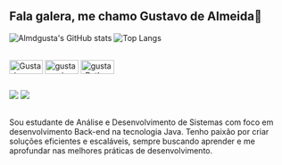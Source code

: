 ## Fala galera, me chamo Gustavo de Almeida👋

![Almdgusta's GitHub stats](https://github-readme-stats.vercel.app/api?username=almdgustadev&show_icons=true&theme=dark&count_private=true)
![Top Langs](https://github-readme-stats.vercel.app/api/top-langs/?username=almdgustadev&layout=compact&theme=dark)

<div style="display: inline_block"><br>
  <img align="center" alt="Gusta-java" height="25" width="60" src="https://img.shields.io/badge/Java-ED8B00?style=for-the-badge&logo=openjdk&logoColor=white">
  <img align="center" alt="gusta-spring" height="25" width="60" src="https://img.shields.io/badge/Spring-6DB33F?style=for-the-badge&logo=spring&logoColor=white">
  <img align="center" alt="gusta-Python" height="25" width="60" src="https://img.shields.io/badge/Python-14354C?style=for-the-badge&logo=python&logoColor=white">
</div>
  
  ##
 
<div> 
  <a href = "mailto:almdgusta@gmail.com"><img src="https://img.shields.io/badge/-Gmail-%23333?style=for-the-badge&logo=gmail&logoColor=white" target="_blank"></a>
  <a href="https://www.linkedin.com/in/almdgustadev/" target="_blank"><img src="https://img.shields.io/badge/-LinkedIn-%230077B5?style=for-the-badge&logo=linkedin&logoColor=white" target="_blank"></a> 
</div>

##

Sou estudante de Análise e Desenvolvimento de Sistemas com foco em desenvolvimento Back-end na tecnologia Java. Tenho paixão por criar soluções eficientes e escaláveis, sempre buscando aprender e me aprofundar nas melhores práticas de desenvolvimento.



